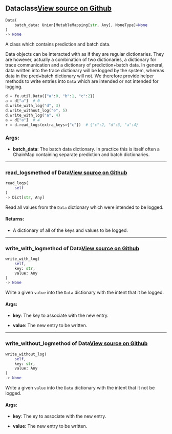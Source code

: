 ## Data<span class="tag">class</span><a class="sourcelink" href=https://github.com/fastestimator/fastestimator/blob/r1.0/fastestimator/util/data.py/#L18-L69>View source on Github</a>
```python
Data(
	batch_data: Union[MutableMapping[str, Any], NoneType]=None
)
-> None
```
A class which contains prediction and batch data.

Data objects can be interacted with as if they are regular dictionaries. They are however, actually a combination of
two dictionaries, a dictionary for trace communication and a dictionary of prediction+batch data. In general, data
written into the trace dictionary will be logged by the system, whereas data in the pred+batch dictionary will not.
We therefore provide helper methods to write entries into `Data` which are intended or not intended for logging.

```python
d = fe.util.Data({"a":0, "b":1, "c":2})
a = d["a"]  # 0
d.write_with_log("d", 3)
d.write_without_log("e", 5)
d.write_with_log("a", 4)
a = d["a"]  # 4
r = d.read_logs(extra_keys={"c"})  # {"c":2, "d":3, "a":4}
```


<h3>Args:</h3>


* **batch_data**: The batch data dictionary. In practice this is itself often a ChainMap containing separate prediction and batch dictionaries.

---

### read_logs<span class="tag">method of Data</span><a class="sourcelink" href=https://github.com/fastestimator/fastestimator/blob/r1.0/fastestimator/util/data.py/#L63-L69>View source on Github</a>
```python
read_logs(
	self
)
-> Dict[str, Any]
```
Read all values from the `Data` dictionary which were intended to be logged.


<h4>Returns:</h4>

<ul class="return-block"><li>    A dictionary of all of the keys and values to be logged.</li></ul>

---

### write_with_log<span class="tag">method of Data</span><a class="sourcelink" href=https://github.com/fastestimator/fastestimator/blob/r1.0/fastestimator/util/data.py/#L45-L52>View source on Github</a>
```python
write_with_log(
	self,
	key: str,
	value: Any
)
-> None
```
Write a given `value` into the `Data` dictionary with the intent that it be logged.


<h4>Args:</h4>


* **key**: The key to associate with the new entry.

* **value**: The new entry to be written.

---

### write_without_log<span class="tag">method of Data</span><a class="sourcelink" href=https://github.com/fastestimator/fastestimator/blob/r1.0/fastestimator/util/data.py/#L54-L61>View source on Github</a>
```python
write_without_log(
	self,
	key: str,
	value: Any
)
-> None
```
Write a given `value` into the `Data` dictionary with the intent that it not be logged.


<h4>Args:</h4>


* **key**: The ey to associate with the new entry.

* **value**: The new entry to be written.


